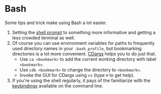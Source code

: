 # Bash

Some tips and trick make using Bash a lot easier.

  1. Setting the [shell prompt](Ps1.md) to something more informative and
     getting a less crowded terminal as well.
  1. Of course you can use environment variables for paths to frequently
     used directory names in your `.bash_profile`, but bookmarking
     directories is a lot more convenient.
     [CDargs](http://www.skamphausen.de/cgi-bin/ska/CDargs) helps you to
     do just that.
      * Use `ca <bookmark>` to add the current working directory with
        label `<bookmark>`.
      * Use `cdb <bookmark>` to change the directory to `<bookmark>`.
      * Invoke the GUI for CDargs using `cv` (type `H` to get help).
  1. If you're using the shell regularly, it pays of the familiarize with
    the [keybindings](keybindings.md) available on the command line.
